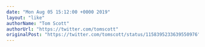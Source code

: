 ```yaml
---
date: "Mon Aug 05 15:12:00 +0000 2019"
layout: "like"
authorName: "Tom Scott"
authorUrl: "https://twitter.com/tomscott"
originalPost: "https://twitter.com/tomscott/status/1158395233639550976"
---
```

